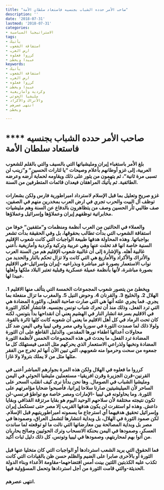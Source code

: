 ```yaml
---
title: "صاحب الأمر حدده الشباب بجنسيه فاستعاد سلطان الأمة"
description: ''
date: '2018-07-31'
lastmod: '2018-07-31'
categories:
- الاستراتيجيا السياسية
tags:
- يأتيك
- استفاقة الشعوب
- ارض العرب
- كرروا فعلوه
- عبيدا ويخطئ
keywords:
- يأتيك
- استفاقة الشعوب
- ارض العرب
- كرروا فعلوه
- عبيدا ويخطئ
- وكردية وأمازيغية
- مليشيا الحوثي
- والأتراك والأكراد
- انتهى عصرهم
- ويخطئ

---
```

# **** **صاحب الأمر حدده الشباب بجنسيه فاستعاد سلطان الأمة**

### بلغ الأمر باستغباء إيران ومليشياتها التي بالسيف والتي بالقلم للشعوب العربية، إلى غزو أوطانهم بأعلام وصيحات “يا لثارات الحسين” و”زينب لن تسبى مرة ثانية”، ثم يتهمون من يثور على ذلك ويقاومه لحماية أرضه وعرضه الطائفية. ثم يأتيك المراهقان فيعدان قائمات المتطرفين من السنة.

### غزو صريح وتعليل بما قبل الإسلام لاسترداد امبراطورية فارس ولكن بشعارات توظف آل البيت والحرب تجري في ارض العرب بمخدرين منهم في الصفين، صف طالبي ثأر الحسين وصف من يتظاهرون بالدفاع عن السنة وهم مليشيات مخابراتية توظفهم إيران وعملاؤها وإسرائيل وعملاؤها.

### والعملاء في الحالتين من العرب أنظمة ومنظمات و”مثقفين” خوفا من استفاقة الشعوب التي بدأت تطالب بحقوقها، بل وفي الحقيقة بدأت تشعر بواجباتها. وهذه المحاولة هدفها طبيعة الواجبات التي كانت شعوب الإقليم السنية خاصة انها قد تخلت عنها وهي عربية وتركية وكردية وأمازيغية ،أعني غالبية أهله. والإشارة إلى أن غالبية شعوب الإقليم هم من السنة العرب والأتراك والأكراد والأمازيغ هي التي كانت ولا تزال تحكم بالنار والحديد من نواب الاستعمار بصورة غير مباشرة وبذراعيه -إيران وإسرائيل-في الاقليم بصورة مباشرة، لأنها بأنظمة عميلة عسكرية وقبلية تعتبر البلاد ملكها وأهلها عبيدا لها.

### ويخطئ من يتصور شعوب المجموعات الخمسة التي يتألف منها الاقليم 1. الهلال 2. والخليج 3. والقرنان 4. وحوض النيل 5. والمغرب ما تزال منفعلة بما يجري. فما يجري علته أنها هي التي صارت صاحبة الفعل، والثورة المضادة هي التي ترد الفعل، وذلك منذ أن تحرك شباب تونس بجنسيه. فانتشار أفكار الثورة في الاقليم بسرعة انشار النار في الهشيم يعني أن انقداحها بدأ بتونس، لكنه كان تحت الرماد في كل أهل الاقليم ما يعني أن شعوبه كانت كلها ثائرة بالقوة. ولولا ذلك لما صمدت الثورة في سوريا وفي مصر وفي ليبيا وفي اليمن ضد كل محاولات أعدائها اطفاء نورها المقدس. والدليل القاطع على أن الثورة المضادة ترد الفعل، ما يحدث في هذه المجموعات الخمس لأنظمة الثورة المضادة ونخبها ولذراعي الاستعمار الذي يحركهم مثل الدمى فيستهلك كل ما جمعوه من سحت وحرموا منه شعوبهم، التي تبين الآن أنها لم تخرج من الفقر مثلها مثل من لا يملك بترولا ولا غازا.

### كرروا ما فعلوه في الهلال ولكن هذه المرة بجوارهم المباشر أعنى في القرنين-قرن الجزيرة وقرن افريقيا- مستعملين مليشيا الحوثي في اليمن ومليشيا الشباب في الصومال. وها نحن بدأنا نرى كيف انقلب السحر على الساحر لأن الميليشيتين صارتا سلاحا إيرانيا، فأصبحوا ضحايا مؤامرتهم على الثورة. وما يحاولونه في ليبيا -الإمارات ومصر خاصة مع تواطؤ فرنسي-لن تكون نتيجته مختلفة لأن سلاحهم الوحيد اليوم هو بقايا مرتزقة القذافي وبقايا داعش. وهذه لو استقرت لن يكون هدفها القريب إلا مصر حتى تستكمل إيران وإسرائيل تحقيق هدفيهما أي استرجاع ما يسمونه امبراطوريتيهم قبل الإسلام. لكن صمود الثورة في الهلال، بل وبداية انتشارها لتشمل العراق، وصمودها في مصر بل وبداية المصالحة بين معارضاتها التي نالت ما لو توقعته لما ساندت العسكر، وصمودها في اليمن بحنكة الانسحاب وترك الحوثيين وصالح يحاربان من أتوا بهم لمحاربتهم، وصمودها في ليبيا وتونس، كل ذلك دليل ثبات أكيد.

### فما الحقوق التي يريد الشعب استردادها أو الواجبات التي كان متخليا عنها قبل الثورة أو بالأحرى صابرا على الضيم والظلم حسن ظن بالقيادات التي كانت تكذب عليه الكذبتين اللتين بينت أمس افتضاحهما-مقاومة الأعداء وبناء الدولة الحديثة-والتي قامت الثورة من أجل استردادها وتحمل المسؤولية فيها.

### انتهى عصرهم.

###